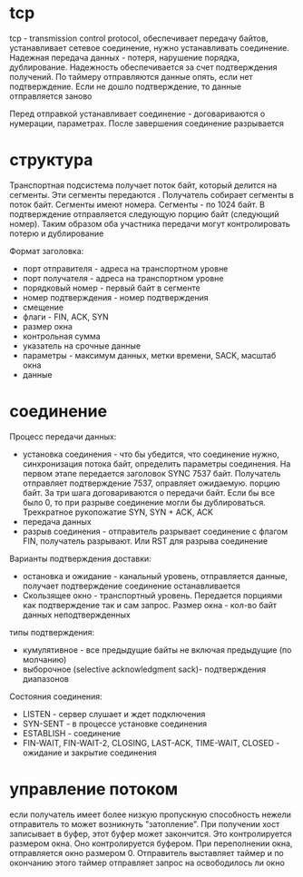 # tcp

tcp - transmission control protocol, обеспечивает передачу байтов, устанавливает сетевое соединение, нужно устанавливать соединение. Надежная передача данных - потеря, нарушение порядка, дублирование. Надежность обеспечивается за счет подтверждения получений. По таймеру отправляются данные опять, если нет подтверждение. Если не дошло подтверждение, то данные отправляется заново

Перед отправкой устанавливает соединение - договариваются о нумерации, параметрах. После завершения соединение разрывается

# структура

Транспортная подсистема получает поток байт, который делится на сегменты. Эти сегменты передаются . Получатель собирает сегменты в поток байт. Сегменты имеют номера. Сегменты - по 1024 байт. В подтверждение отправляется следующую порцию байт (следующий номер). Таким образом оба участника передачи могут контролировать потерю и дублирование

Формат заголовка:

- порт отправителя - адреса на транспортном уровне
- порт получателя - адреса на транспортном уровне
- порядковый номер - первый байт в сегменте
- номер подтверждения - номер подтверждения
- смещение
- флаги - FIN, ACK, SYN
- размер окна
- контрольная сумма
- указатель на срочные данные
- параметры - максимум данных, метки времени, SACK, масштаб окна
- данные

# соединение

Процесс передачи данных:

- установка соединения - что бы убедится, что соединение нужно, синхронизация потока байт, определить параметры соединения. На первом этапе передается заголовок SYNC 7537 байт. Получатель отправляет подтверждение 7537, оправляет ожидаемую. порцию байт. За три шага договариваются о передачи байт. Если бы все было 0, то при разрыве соединение могли бы дублироваться. Трехкратное рукопожатие SYN, SYN + ACK, ACK
- передача данных
- разрыв соединения - отправитель разрывает соединение с флагом FIN, получатель разрывают. Или RST для разрыва соединение

Варианты подтверждения доставки:

- остановка и ожидание - канальный уровень, отправляется данные, получает подтверждение соединение останавливается
- Скользящее окно - транспортный уровень. Передается порциями как подтверждение так и сам запрос. Размер окна - кол-во байт данных неподтвержденных

типы подтверждения:

- кумулятивное - все предыдущие байты не включая предыдущие (по молчанию)
- выборочное (selective acknowledgment sack)- подтверждения диапазонов

Состояния соединения:

- LISTEN - сервер слушает и ждет подключения
- SYN-SENT - в процессе установке соединения
- ESTABLISH - соединение
- FIN-WAIT, FIN-WAIT-2, CLOSING, LAST-ACK, TIME-WAIT, CLOSED - ожидание и закрытие соединения

# управление потоком

если получатель имеет более низкую пропускную способность нежели отправитель то может возникнуть "затопление". При получении хост записывает в буфер, этот буфер может закончится. Это контролируется размером окна. Оно контролируется буфером. При переполнении окна, отправляется окно размером 0. Отправитель выставляет таймер и по окончанию этого таймер отправляет запрос на освободилось ли окно
